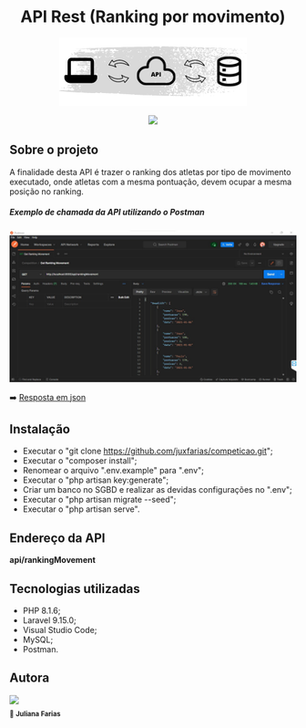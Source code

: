 <h1 align="center"> API Rest (Ranking por movimento) </h1>

<p align="center"><a href="https://github.com/juxfarias/competicao" target="_blank"><img src=".others/api_img.png"></a></p>

<p align="center">
<img src="http://img.shields.io/static/v1?label=STATUS&message=em%20analise&color=GREEN&style=for-the-badge"/>
</p>

## Sobre o projeto

A finalidade desta API é trazer o ranking dos atletas por tipo de movimento executado, onde atletas com a mesma pontuação, devem ocupar a mesma posição no ranking.

<h5>Exemplo de chamada da API utilizando o Postman</h5>
<p align="center"><a href="https://laravel.com" target="_blank"><img src="https://github.com/juxfarias/competicao/blob/main/.others/api_chamada.jpg"></a></p>

:arrow_right: [Resposta em json](https://raw.githubusercontent.com/juxfarias/competicao/main/.others/api_response.json)

## Instalação

- Executar o "git clone https://github.com/juxfarias/competicao.git";
- Executar o "composer install";
- Renomear o arquivo ".env.example" para ".env";
- Executar o "php artisan key:generate";
- Criar um banco no SGBD e realizar as devidas configurações no ".env";
- Executar o "php artisan migrate --seed";
- Executar o "php artisan serve".

## Endereço da API

**api/rankingMovement**

## Tecnologias utilizadas

- PHP 8.1.6;
- Laravel 9.15.0;
- Visual Studio Code;
- MySQL;
- Postman.

## Autora

<img src="https://avatars.githubusercontent.com/u/49696836?v=4" width=115><br><sub>:raising_hand: <b>Juliana Farias</b></sub>


